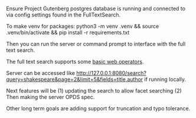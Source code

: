 Ensure Project Gutenberg postgres database is running and connected to via config settings found in the FullTextSearch.

To make venv for packages:
python3 -m venv .venv && source .venv/bin/activate && pip install -r requirements.txt

Then you can run the server or command prompt to interface with the full text search.

The full text search supports some [basic web operators](https://www.postgresql.org/docs/current/textsearch-controls.html#TEXTSEARCH-PARSING-QUERIES).

Server can be accessed like http://127.0.0.1:8080/search?query=shakespeare&page=2&limit=5&fields=title,author if running locally.

Next features will be (1) updating the search to allow facet searching (2) Then making the server OPDS spec. 

Other long term goals are adding support for truncation and typo tolerance.
